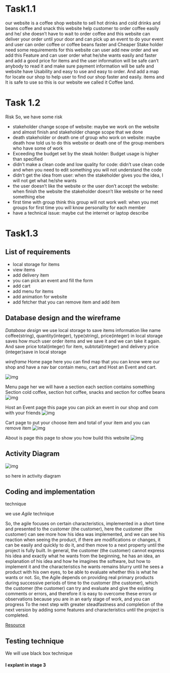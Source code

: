 # Task1.1 
our website is a coffee shop website to sell hot drinks and cold drinks and beans coffee and snack  this website help customer to order coffee easily and he/ she doesn’t have to wait to order coffee and this website can deliver your order until your door and can pick up an event to do your event and user can order coffee or coffee beans faster and Cheaper Stake holder need some requirements for this website can user add new order and we add this Feature and can user order what he/she wants easily and faster and  add a good price for items and the user information will be safe can’t anybody to read it and make sure payment information will be safe and website have Usability and easy to use and easy to order. And add a map for locate our shop to help user to find our shop faster and easily. items and It is safe to use so this is our website we called it Coffee land.

#  Task 1.2
Risk
So, we have some risk
+  stakeholder change scope of website: maybe we work on the website and almost finish and stakeholder change scope that we done 
+ death stakeholder or death one of group who work on website: maybe death how told us to do this website or death one of the group members who have some of work
+ Exceeding the budget set by the steak holder:  Budget usage is higher than specified
+ didn’t make a clean code and low quality for code: didn’t use clean code and when you need to edit something you will not understand the code 
+ didn’t get the idea from user: when the stakeholder gives you the idea, I will not get what he/she wants
+ the user doesn’t like the website or the user don’t accept the website: when finish the website the stakeholder doesn’t like website or he need something else 
+ first time with group think this group will not work well: when you met groups for first time you will know personality for each member 
+ have a technical issue: maybe cut the internet or laptop  describe 


# Task1.3
## List of requirements
+ local storage for items 
+ view items 
+ add delivery item 
+ you can pick an event and fill the form 
+  add cart 
+ add menu for items 
+ add animation for website 
+ add fetcher that you can remove item and add item

## Database design and the wireframe

*Database design* we use local storage to save items information like name coffee(string), quantity(integer), type(string), price(integer) in local storage saves how much user order items and we save it and we can take it again. 
And save price total(integer) for item, subtotal(integer) and delivery price (integer)save in local storage

 *wireframe*
Home page here you can find map that you can know were our shop and have a nav bar contain menu, cart and Host an Event and cart. 

 ![img](wireFrame/menu.PNG)
 
Menu page her we will have a section each section contains something 
Section cold coffee, section hot coffee, snacks and section for coffee beans 
![img](wireFrame/menu1.PNG)

Host an Event page this page you can pick an event in our shop and com with your friends
![img](wireFrame/host.PNG)

Cart page to put your choose item and total of your item and you can remove item 
![img](wireFrame/cart.PNG)
 
About is page this page to show you how build this website 
![img](wireFrame/aboutus.PNG)


## Activity Diagram

![img](wireFrame/activity.jpeg)

so here in activity diagram 


## Coding and implementation 
technique

 we use *Agile* technique 

So, the agile focuses on
certain characteristics, 
implemented in a short time and 
presented to the customer (the customer), here the customer (the customer) can see more how his idea was implemented, and we can see his reaction when seeing the product, if there are modifications or changes, it can be easily and quickly to do it, and then move to a next property until the project is fully built.
In general, the customer (the customer) cannot express his idea and exactly what he wants from the beginning, he has an idea, an explanation of his idea and how he imagines the software, but how to implement it and the characteristics he wants remains blurry until he sees a product with his own eyes, to be able to evaluate whether this is what he wants or not.
So, the Agile depends on providing real primary products during successive periods of time to the customer (the customer), which the customer (the customer) can try and evaluate and give the existing comments or errors, and therefore it is easy to overcome these errors or observations because you are in an early stage of work, and you can progress To the next step with greater steadfastness and completion of the next version by adding some features and characteristics until the project is completed.



[Resource]( https://www.atlassian.com/agile)
## Testing technique
 We will use black box technique 
#### I explant in stage 3




